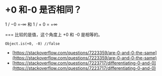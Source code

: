 # +0 和-0 是否相同？

1 / −0 =-∞ 和 1 / + 0 = +∞

=== 比较的是值，这个角度上 +0 和 -0 是相等的。

```
Object.is(+0, -0) //false
```

- [https://stackoverflow.com/questions/7223359/are-0-and-0-the-same](https://stackoverflow.com/questions/7223359/are-0-and-0-the-same)
- [https://stackoverflow.com/questions/7223717/differentiating-0-and-0](https://stackoverflow.com/questions/7223717/differentiating-0-and-0)
